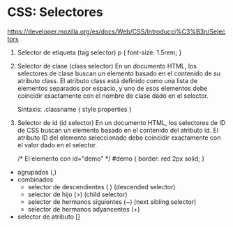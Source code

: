 # CSS: Selectores #
https://developer.mozilla.org/es/docs/Web/CSS/Introducci%C3%B3n/Selectors

1.  Selector de etiqueta (tag selector)
    p {
    font-size: 1.5rem;
    }

2.  Selector de clase (class selector)
    En un documento HTML, los selectores de clase buscan un elemento basado en el contenido de su atributo class. El atributo class está definido como una lista de elementos separados por espacio, y uno de esos elementos debe coincidir exactamente con el nombre de clase dado en el selector.

    Sintaxis: .classname { style properties }

3.  Selector de id (id selector)
    En un documento HTML, los selectores de ID de CSS buscan un elemento basado en el contenido del atributo id. El atributo ID del elemento seleccionado debe coincidir exactamente con el valor dado en el selector.

    /* El elemento con id="demo" */
    #demo {
    border: red 2px solid;
    }


- agrupados (,)
- combinados 
    - selector de descendientes ( ) (descended selector)
    - selector de hijo (>) (child selector)
    - selector de hermanos siguientes (~) (next sibling selector)
    - selector de hermanos adyancentes (+)
- selector de atributo []










































